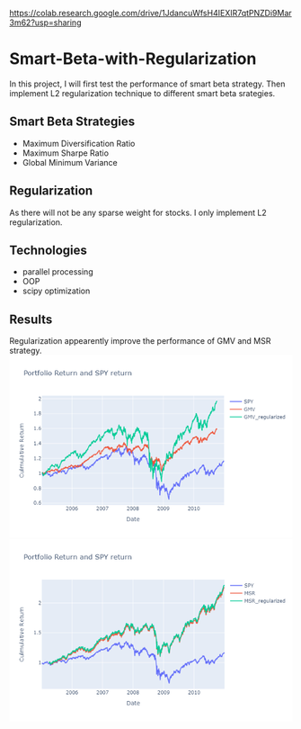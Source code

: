 https://colab.research.google.com/drive/1JdancuWfsH4IEXIR7qtPNZDi9Mar3m62?usp=sharing

# Smart-Beta-with-Regularization
In this project, I will first test the performance of smart beta strategy. Then implement L2 regularization technique to different smart beta srategies.

## Smart Beta Strategies
- Maximum Diversification Ratio
- Maximum Sharpe Ratio
- Global Minimum Variance

## Regularization
As there will not be any sparse weight for stocks. I only implement L2 regularization.

## Technologies
 - parallel processing
 - OOP
 - scipy optimization

## Results
Regularization appearently improve the performance of GMV and MSR strategy.
![GMV](https://github.com/heamabc/Smart-Beta-Regularization/blob/master/results/GMV.png?raw=true)
![MSR](https://github.com/heamabc/Smart-Beta-Regularization/blob/master/results/MSR.png?raw=true)
